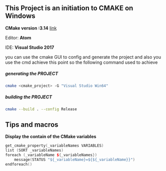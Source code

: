 ## This Project is an initiation to CMAKE on Windows

**CMake version :3.14** [link](https://cmake.org/)

Editor: **Atom**

IDE: **Visual Studio 2017**

you can use the cmake GUI to config and generate the project and also you use
the cmd achieve this point so the following command used to achieve
##### generating the PROJECT
```Bash
cmake <cmake_project> -G "Visual Studio Win64"
```

##### building the PROJECT
```Bash
cmake --build . --config Release
```
## Tips and macros
**Display the contain of the CMake variables**

```c++
get_cmake_property(_variableNames VARIABLES)
list (SORT _variableNames)
foreach (_variableName ${_variableNames})
    message(STATUS "${_variableName}=${${_variableName}}")
endforeach()
```
